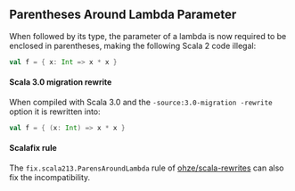 ## Parentheses Around Lambda Parameter

When followed by its type, the parameter of a lambda is now required to be enclosed in parentheses, making the following Scala 2 code illegal:

```scala
val f = { x: Int => x * x }
```

#### Scala 3.0 migration rewrite

When compiled with Scala 3.0 and the `-source:3.0-migration -rewrite` option it is rewritten into:

```scala
val f = { (x: Int) => x * x }
```

#### Scalafix rule

The `fix.scala213.ParensAroundLambda` rule of [ohze/scala-rewrites](https://github.com/ohze/scala-rewrites/tree/dotty/#fixscala213parensaroundlambda) can also fix the incompatibility.
